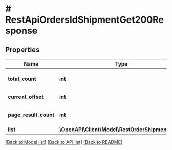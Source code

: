 # # RestApiOrdersIdShipmentGet200Response

## Properties

Name | Type | Description | Notes
------------ | ------------- | ------------- | -------------
**total_count** | **int** | Number of matching results | [optional]
**current_offset** | **int** | Current list offset | [optional]
**page_result_count** | **int** | Number of results per page | [optional]
**list** | [**\OpenAPI\Client\Model\RestOrderShipmentDTO[]**](RestOrderShipmentDTO.md) |  | [optional]

[[Back to Model list]](../../README.md#models) [[Back to API list]](../../README.md#endpoints) [[Back to README]](../../README.md)
